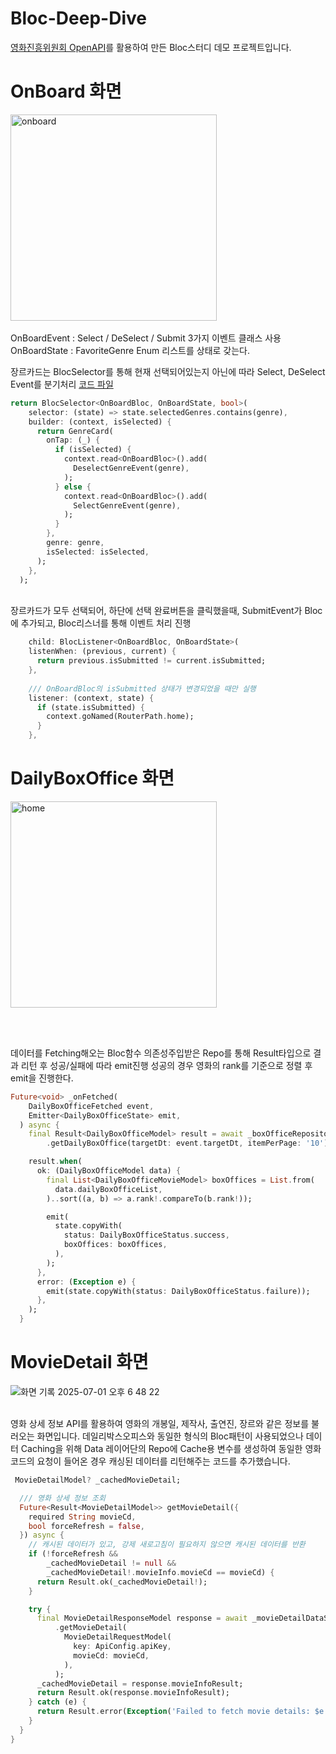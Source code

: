 

# Bloc-Deep-Dive
[영화진흥위원회 OpenAPI](https://www.kobis.or.kr/kobisopenapi/homepg/main/main.do)를 활용하여 만든 Bloc스터디 데모 프로젝트입니다.


# OnBoard 화면
<img width="330" alt="onboard" src="https://github.com/user-attachments/assets/bcb87d64-965d-4773-a4a3-f443958a1283" />
</br>
</br>
OnBoardEvent : Select / DeSelect / Submit 3가지 이벤트 클래스 사용 </br>
OnBoardState : FavoriteGenre Enum 리스트를 상태로 갖는다.
</br>

장르카드는 BlocSelector를 통해 현재 선택되어있는지 아닌에 따라 Select, DeSelect Event를 분기처리
[코드 파일](https://github.com/KoreanTuna/Bloc-Deep-Dive/blob/main/lib/presentation/on_board/presentation/on_board_screen.dart)

``` dart
return BlocSelector<OnBoardBloc, OnBoardState, bool>(
    selector: (state) => state.selectedGenres.contains(genre),
    builder: (context, isSelected) {
      return GenreCard(
        onTap: (_) {
          if (isSelected) {
            context.read<OnBoardBloc>().add(
              DeselectGenreEvent(genre),
            );
          } else {
            context.read<OnBoardBloc>().add(
              SelectGenreEvent(genre),
            );
          }
        },
        genre: genre,
        isSelected: isSelected,
      );
    },
  );
```

</br>
장르카드가 모두 선택되어, 하단에 선택 완료버튼을 클릭했을때, SubmitEvent가 Bloc에 추가되고,
Bloc리스너를 통해 이벤트 처리 진행

``` dart
    child: BlocListener<OnBoardBloc, OnBoardState>(
    listenWhen: (previous, current) {
      return previous.isSubmitted != current.isSubmitted;
    },
    
    /// OnBoardBloc의 isSubmitted 상태가 변경되었을 때만 실행
    listener: (context, state) {
      if (state.isSubmitted) {
        context.goNamed(RouterPath.home);
      }
    },
```

# DailyBoxOffice 화면

<img width="330px" alt="home" src="https://github.com/user-attachments/assets/7d44d403-ba39-4461-b008-933f6f654128" />

<br><br>

데이터를 Fetching해오는 Bloc함수
의존성주입받은 Repo를 통해 Result타입으로 결과 리턴 후 성공/실패에 따라 emit진행
성공의 경우 영화의 rank를 기준으로 정렬 후 emit을 진행한다.
``` dart
Future<void> _onFetched(
    DailyBoxOfficeFetched event,
    Emitter<DailyBoxOfficeState> emit,
  ) async {
    final Result<DailyBoxOfficeModel> result = await _boxOfficeRepository
        .getDailyBoxOffice(targetDt: event.targetDt, itemPerPage: '10');

    result.when(
      ok: (DailyBoxOfficeModel data) {
        final List<DailyBoxOfficeMovieModel> boxOffices = List.from(
          data.dailyBoxOfficeList,
        )..sort((a, b) => a.rank!.compareTo(b.rank!));

        emit(
          state.copyWith(
            status: DailyBoxOfficeStatus.success,
            boxOffices: boxOffices,
          ),
        );
      },
      error: (Exception e) {
        emit(state.copyWith(status: DailyBoxOfficeStatus.failure));
      },
    );
  }
```

# MovieDetail 화면
![화면 기록 2025-07-01 오후 6 48 22](https://github.com/user-attachments/assets/da8d9805-b6ce-4f58-a052-58276e1249af)
<br>
<br>

영화 상세 정보 API를 활용하여 영화의 개봉일, 제작사, 출연진, 장르와 같은 정보를 불러오는 화면입니다.
데일리박스오피스와 동일한 형식의 Bloc패턴이 사용되었으나 데이터 Caching을 위해 Data 레이어단의 Repo에 Cache용 변수를 생성하여 
동일한 영화코드의 요청이 들어온 경우 캐싱된 데이터를 리턴해주는 코드를 추가했습니다.
<br>

``` dart
 MovieDetailModel? _cachedMovieDetail;

  /// 영화 상세 정보 조회
  Future<Result<MovieDetailModel>> getMovieDetail({
    required String movieCd,
    bool forceRefresh = false,
  }) async {
    // 캐시된 데이터가 있고, 강제 새로고침이 필요하지 않으면 캐시된 데이터를 반환
    if (!forceRefresh &&
        _cachedMovieDetail != null &&
        _cachedMovieDetail!.movieInfo.movieCd == movieCd) {
      return Result.ok(_cachedMovieDetail!);
    }

    try {
      final MovieDetailResponseModel response = await _movieDetailDataSource
          .getMovieDetail(
            MovieDetailRequestModel(
              key: ApiConfig.apiKey,
              movieCd: movieCd,
            ),
          );
      _cachedMovieDetail = response.movieInfoResult;
      return Result.ok(response.movieInfoResult);
    } catch (e) {
      return Result.error(Exception('Failed to fetch movie details: $e'));
    }
  }
}
```





